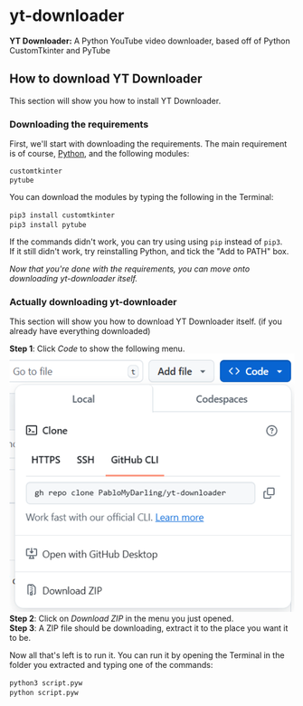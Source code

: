 # yt-downloader
**YT Downloader:** A Python YouTube video downloader, based off of Python CustomTkinter and PyTube
## How to download YT Downloader
This section will show you how to install YT Downloader.

### Downloading the requirements
First, we'll start with downloading the requirements. The main requirement is of course, [Python](https://www.python.org), and the following modules:

```
customtkinter
pytube
```

You can download the modules by typing the following in the Terminal:  

``pip3 install customtkinter``  
``pip3 install pytube``  

If the commands didn't work, you can try using using ``pip`` instead of ``pip3``.  
If it still didn't work, try reinstalling Python, and tick the "Add to PATH" box.  

*Now that you're done with the requirements, you can move onto downloading yt-downloader itself.*  

### Actually downloading yt-downloader
This section will show you how to download YT Downloader itself. (if you already have everything downloaded)  

**Step 1**: Click *Code* to show the following menu.  
![Step 1](assets/step1.png)  
**Step 2**: Click on *Download ZIP* in the menu you just opened.  
**Step 3**: A ZIP file should be downloading, extract it to the place you want it to be.

Now all that's left is to run it. You can run it by opening the Terminal in the folder you extracted and typing one of the commands:  

``python3 script.pyw``  
``python script.pyw``
